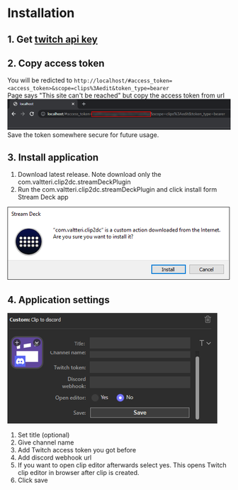 # Installation
## 1. Get [twitch api key](https://id.twitch.tv/oauth2/authorize?client_id=l0a7jchcfebrzsoz3mr2v9s72vmrdg&redirect_uri=http://localhost&response_type=token&scope=clips:edit)
## 2. Copy access token
You will be redicted to `http://localhost/#access_token=<access_token>&scope=clips%3Aedit&token_type=bearer`  
Page says "This site can't be reached" but copy the access token from url  
![Access token url](/img/authToken.png)
Save the token somewhere secure for future usage.
## 3. Install application
1. Download latest release. Note download only the com.valtteri.clip2dc.streamDeckPlugin
2. Run the com.valtteri.clip2dc.streamDeckPlugin and click install form Stream Deck app  
  
![Install application](img/installApp.png)
## 4. Application settings
![Application settings](img/appSettings.png)
1. Set title (optional)
2. Give channel name
3. Add Twitch access token you got before
4. Add discord webhook url
5. If you want to open clip editor afterwards select yes. This opens Twitch clip editor in browser after clip is created.
6. Click save
